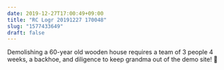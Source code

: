 ```yaml
---
date: 2019-12-27T17:00:49+09:00
title: "RC Logr 20191227 170048"
slug: "1577433649"
draft: false
---
```


Demolishing a 60-year old wooden house requires a team of 3 people 4 weeks, a backhoe, and diligence to keep grandma out of the demo site! 🚧
